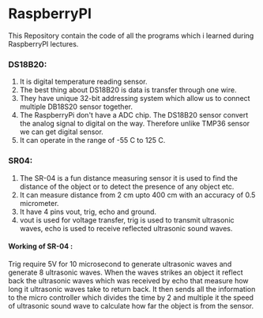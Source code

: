 # RaspberryPI

This Repository contain the code of all the programs which i learned during RaspberryPI lectures.


### DS18B20:

1. It is digital temperature reading sensor.
2. The best thing about DS18B20 is data is transfer through one wire.
3. They have unique 32-bit addressing system which allow us to connect multiple DB18S20 sensor together.
4. The RaspberryPi don't have a ADC chip. The DS18B20 sensor convert the analog signal to digital on the way. Therefore unlike TMP36 sensor we can get digital sensor.
5. It can operate in the range of -55 C to 125 C.

### SR04:

1. The SR-04 is a fun distance measuring sensor it is used to find the distance of the object or to detect the presence of any object etc.
2. It can measure distance from 2 cm upto 400 cm with an accuracy of 0.5 micrometer.
3. It have 4 pins vout, trig, echo and ground.
4. vout is used for voltage transfer, trig is used to transmit ultrasonic waves, echo is used to receive reflected ultrasonic sound waves.

#### Working of SR-04 :
Trig require 5V for 10 microsecond to generate ultrasonic waves and generate 8 ultrasonic waves. When the waves strikes an object it reflect back the ultrasonic waves which was received by echo that measure how long it ultrasonic waves take to return back. It then sends all the information to the micro controller which divides the time by 2 and multiple it the speed of ultrasonic sound wave to calculate how far the object is from the sensor. 
 
